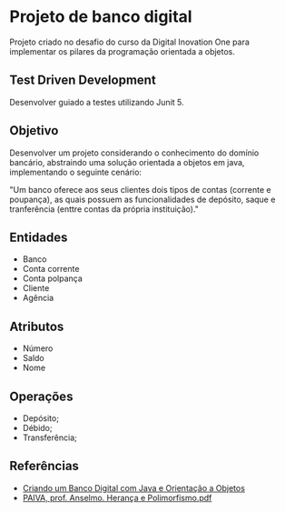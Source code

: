 # Projeto de banco digital

Projeto criado no desafio do curso da Digital Inovation One para implementar os pilares da programação orientada a objetos.

## Test Driven Development

Desenvolver guiado a testes utilizando Junit 5.

## Objetivo

Desenvolver um projeto considerando o conhecimento do domínio bancário, abstraindo uma solução orientada a objetos em java, implementando o seguinte cenário:

"Um banco oferece aos seus clientes dois tipos de contas (corrente e poupança), as quais possuem as funcionalidades de depósito, saque e tranferência (enttre contas da própria instituição)."

## Entidades

- Banco
- Conta corrente
- Conta polpança
- Cliente
- Agência

## Atributos

- Número
- Saldo
- Nome

## Operações

- Depósito;
- Débido;
- Transferência;

## Referências

- [Criando um Banco Digital com Java e Orientação a Objetos](https://github.com/falvojr/lab-banco-digital-oo)
- [PAIVA, prof. Anselmo. Herança e Polimorfismo.pdf](http://www.deinf.ufma.br/~paiva/cursos/java/HerancaPolimorfismo2.pdf)
